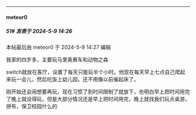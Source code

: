 ﻿
*****

####  meteor0  
##### 51#       发表于 2024-5-9 14:26

 本帖最后由 meteor0 于 2024-5-9 14:27 编辑 

我家的四岁多，主要玩马里奥赛车和动物之森

switch就放在客厅，设置了每天只能玩半个小时。他现在每天早上七点自己爬起来玩一会儿，然后吃饭上幼儿园，还不用像以前催起床了。

刚开始还会闹想要再玩，现在习惯了到时间限制了就放下，也明白早上把时间用完了晚上就没得玩，但是大部分情况还是早上把时间用完，晚上就找我们玩点桌游，拼布，保卫校园什么的

